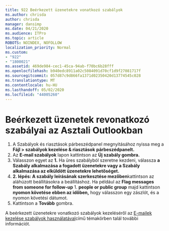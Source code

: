```yaml
---
title: 922 Beérkezett üzenetekre vonatkozó szabályok
ms.author: chrisda
author: chrisda
manager: dansimp
ms.date: 04/21/2020
ms.audience: ITPro
ms.topic: article
ROBOTS: NOINDEX, NOFOLLOW
localization_priority: Normal
ms.custom:
- "922"
- "1800021"
ms.assetid: 469de984-cec1-45ca-94ab-f70bc6b28fff
ms.openlocfilehash: b940edc8911a02c5084091d70cf1d9f27081717f
ms.sourcegitcommit: 057d87c9d866fa1371d02350420d13774545c028
ms.translationtype: MT
ms.contentlocale: hu-HU
ms.lasthandoff: 05/02/2020
ms.locfileid: "44005260"
---
```

# <a name="inbox-rules-in-outlook-desktop"></a>Beérkezett üzenetek revonatkozó szabályai az Asztali Outlookban

1. A Szabályok és riasztások párbeszédpanel megnyitásához nyissa meg a **Fájl > szabályok kezelése & riasztások** **párbeszédpanelt.**
2. Az **E-mail szabályok** lapon kattintson az **Új szabály gombra.**
3. Válasszon egyet az **1.** Ha üres szabályból szeretne kezdeni, válassza **a Szabály alkalmazása a fogadott üzenetekre vagy a Szabály alkalmazása az elküldött üzenetekre lehetőséget.**
4. **2. lépés: A szabály leírásának szerkesztése mezőben**kattintson az aláhúzott beállításokra a beállításhoz. Ha például az **Flag messages from someone for follow-up** 1. **people or public group** majd kattintson **nyomon követése ebben az időben,** hogy válasszon egy zászlót, és a nyomon követési dátumot.
5. Kattintson a **Tovább** gombra.

A beérkezett üzenetekre vonatkozó szabályok kezeléséről az [E-mailek kezelése szabályok használatával](https://support.office.com/article/manage-email-messages-by-using-rules-c24f5dea-9465-4df4-ad17-a50704d66c59)című témakörben talál további információt.

